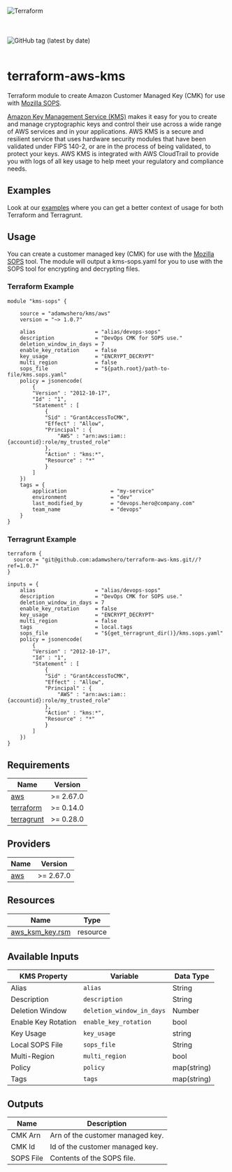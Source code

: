 ![Terraform](https://cloudarmy.io/tldr/images/tf_aws.jpg)
<br>
<br>
<br>
<br>
![GitHub tag (latest by date)](https://img.shields.io/github/v/tag/adamwshero/terraform-aws-kms?color=lightgreen&label=latest%20tag%3A&style=for-the-badge)
<br>
<br>
# terraform-aws-kms

Terraform module to create Amazon Customer Managed Key (CMK) for use with [Mozilla SOPS](https://github.com/mozilla/sops).

[Amazon Key Management Service (KMS)](https://aws.amazon.com/kms/) makes it easy for you to create and manage cryptographic keys and control their use across a wide range of AWS services and in your applications. AWS KMS is a secure and resilient service that uses hardware security modules that have been validated under FIPS 140-2, or are in the process of being validated, to protect your keys. AWS KMS is integrated with AWS CloudTrail to provide you with logs of all key usage to help meet your regulatory and compliance needs.

## Examples

Look at our [examples](examples/) where you can get a better context of usage for both Terraform and Terragrunt.


## Usage

You can create a customer managed key (CMK) for use with the [Mozilla SOPS](https://github.com/mozilla/sops) tool. The module will output a kms-sops.yaml for you to use with the SOPS tool for encrypting and decrypting files.

### Terraform Example

```
module "kms-sops" {

    source = "adamwshero/kms/aws"
    version = "~> 1.0.7"

    alias                   = "alias/devops-sops"
    description             = "DevOps CMK for SOPS use."
    deletion_window_in_days = 7
    enable_key_rotation     = false
    key_usage               = "ENCRYPT_DECRYPT"
    multi_region            = false
    sops_file               = "${path.root}/path-to-file/kms.sops.yaml"
    policy = jsonencode(
        {
        "Version" : "2012-10-17",
        "Id" : "1",
        "Statement" : [
            {
            "Sid" : "GrantAccessToCMK",
            "Effect" : "Allow",
            "Principal" : {
                "AWS" : "arn:aws:iam::{accountid}:role/my_trusted_role"
            },
            "Action" : "kms:*",
            "Resource" : "*"
            }
        ]
    })
    tags = {
        application              = "my-service"
        environment              = "dev"
        last_modified_by         = "devops.hero@company.com"
        team_name                = "devops"
    }
}
```

### Terragrunt Example

```
terraform {
  source = "git@github.com:adamwshero/terraform-aws-kms.git//?ref=1.0.7"
}

inputs = {
    alias                   = "alias/devops-sops"
    description             = "DevOps CMK for SOPS use."
    deletion_window_in_days = 7
    enable_key_rotation     = false
    key_usage               = "ENCRYPT_DECRYPT"
    multi_region            = false
    tags                    = local.tags
    sops_file               = "${get_terragrunt_dir()}/kms.sops.yaml"
    policy = jsonencode(
        {
        "Version" : "2012-10-17",
        "Id" : "1",
        "Statement" : [
            {
            "Sid" : "GrantAccessToCMK",
            "Effect" : "Allow",
            "Principal" : {
                "AWS" : "arn:aws:iam::{accountid}:role/my_trusted_role"
            },
            "Action" : "kms:*",
            "Resource" : "*"
            }
        ]
    })
}
```

<!-- BEGINNING OF PRE-COMMIT-TERRAFORM DOCS HOOK -->
## Requirements

| Name | Version |
|------|---------|
| <a name="requirement_aws"></a> [aws](#requirement\_aws) | >= 2.67.0 |
| <a name="requirement_terraform"></a> [terraform](#requirement\_terraform) | >= 0.14.0 
| <a name="requirement_terragrunt"></a> [terragrunt](#requirement\_terragrunt) | >= 0.28.0 |

## Providers

| Name | Version |
|------|---------|
| <a name="provider_aws"></a> [aws](#provider\_aws) | >= 2.67.0 |

## Resources

| Name | Type |
|------|------|
| [aws_ksm_key.rsm](https://registry.terraform.io/providers/hashicorp/aws/latest/docs/resources/kms_key) | resource |

## Available Inputs

| KMS Property        | Variable                  | Data Type   |
| --------------------| --------------------------| ------------|
| Alias               | `alias`                   | String      |
| Description         | `description`             | String      |
| Deletion Window     | `deletion_window_in_days` | Number      |
| Enable Key Rotation | `enable_key_rotation`     | bool        |
| Key Usage           | `key_usage`               | string      |
| Local SOPS File     | `sops_file`               | String      |
| Multi-Region        | `multi_region`            | bool        |
| Policy              | `policy`                  | map(string) |
| Tags                | `tags`                    | map(string) |

## Outputs

| Name      | Description                      |
|-----------|----------------------------------|
| CMK Arn   | Arn of the customer managed key. |
| CMK Id    | Id of the customer managed key.  |
| SOPS File | Contents of the SOPS file.       |
